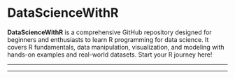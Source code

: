 # DataScienceWithR

**DataScienceWithR** is a comprehensive GitHub repository designed for beginners and enthusiasts to learn R programming for data science. It covers R fundamentals, data manipulation, visualization, and modeling with hands-on examples and real-world datasets. Start your R journey here!

---
---


